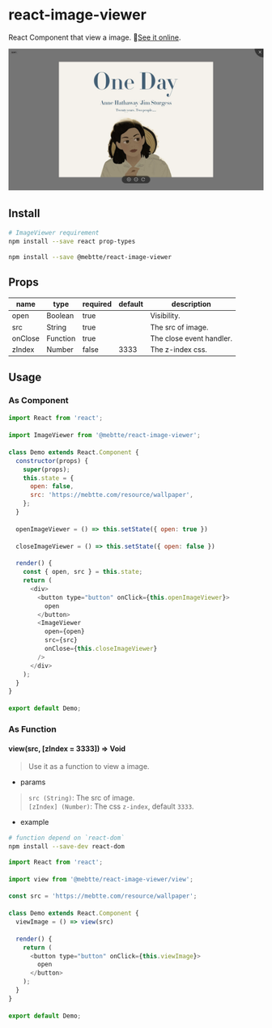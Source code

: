 # react-image-viewer
React Component that view a image. [See it online](https://mebtte.github.io/react-image-viewer/example).

![](./example/screenshot.png)

## Install
```bash
# ImageViewer requirement
npm install --save react prop-types
```
```bash
npm install --save @mebtte/react-image-viewer
```

## Props
| name | type | required | default | description |
| --- | --- | --- | --- | --- |
| open | Boolean | true | | Visibility. |
| src | String | true | | The src of image. |
| onClose | Function | true | | The close event handler. |
| zIndex | Number | false | 3333 | The z-index css. |

## Usage
### As Component
```js
import React from 'react';

import ImageViewer from '@mebtte/react-image-viewer';

class Demo extends React.Component {
  constructor(props) {
    super(props);
    this.state = {
      open: false,
      src: 'https://mebtte.com/resource/wallpaper',
    };
  }

  openImageViewer = () => this.setState({ open: true })

  closeImageViewer = () => this.setState({ open: false })

  render() {
    const { open, src } = this.state;
    return (
      <div>
        <button type="button" onClick={this.openImageViewer}>
          open
        </button>
        <ImageViewer
          open={open}
          src={src}
          onClose={this.closeImageViewer}
        />
      </div>
    );
  }
}

export default Demo;
```

### As Function
#### view(src, [zIndex = 3333]) => Void
> Use it as a function to view a image.
* params
> `src (String)`: The src of image.  
> `[zIndex] (Number)`: The css `z-index`, default `3333`.
* example
```bash
# function depend on `react-dom`
npm install --save-dev react-dom
```
```js
import React from 'react';

import view from '@mebtte/react-image-viewer/view';

const src = 'https://mebtte.com/resource/wallpaper';

class Demo extends React.Component {
  viewImage = () => view(src)

  render() {
    return (
      <button type="button" onClick={this.viewImage}>
        open
      </button>
    );
  }
}

export default Demo;
```
